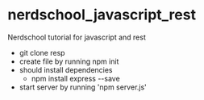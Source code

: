 # nerdschool_javascript_rest
Nerdschool tutorial for javascript and rest

- git clone resp
- create file by running npm init
- should install dependencies
    - npm install express --save
- start server by running 'npm server.js'


